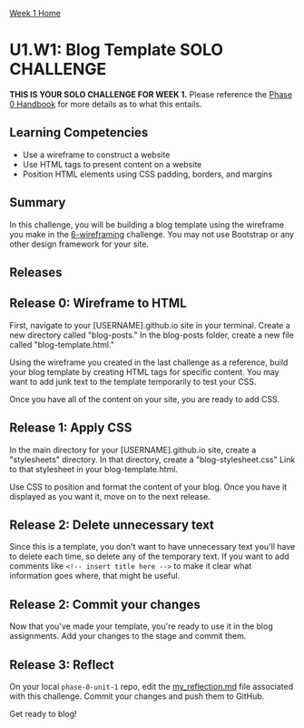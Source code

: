 [Week 1 Home](../)

# U1.W1: Blog Template SOLO CHALLENGE

**THIS IS YOUR SOLO CHALLENGE FOR WEEK 1.** Please reference the [Phase 0 Handbook](https://github.com/Devbootcamp/phase-0-handbook/) for more details as to what this entails.

## Learning Competencies
- Use a wireframe to construct a website
- Use HTML tags to present content on a website
- Position HTML elements using CSS padding, borders, and margins

## Summary
In this challenge, you will be building a blog template using the wireframe you make in the [6-wireframing](../6-wireframing) challenge. You may not use Bootstrap or any other design framework for your site.

## Releases

## Release 0: Wireframe to HTML

First, navigate to your [USERNAME].github.io site in your terminal. Create a new directory called "blog-posts." In the blog-posts folder, create a new file called "blog-template.html."

Using the wireframe you created in the last challenge as a reference, build your blog template by creating HTML tags for specific content. You may want to add junk text to the template temporarily to test your CSS.

Once you have all of the content on your site, you are ready to add CSS.


## Release 1: Apply CSS

In the main directory for your [USERNAME].github.io site, create a "stylesheets" directory. In that directory, create a "blog-stylesheet.css" Link to that stylesheet in your blog-template.html.

Use CSS to position and format the content of your blog. Once you have it displayed as you want it, move on to the next release.

## Release 2: Delete unnecessary text

Since this is a template, you don't want to have unnecessary text you'll have to delete each time, so delete any of the temporary text. If you want to add comments like ```<!-- insert title here -->``` to make it clear what information goes where, that might be useful.

## Release 2: Commit your changes

Now that you've made your template, you're ready to use it in the blog assignments. Add your changes to the stage and commit them.

## Release 3: Reflect
On your local `phase-0-unit-1` repo, edit the [my_reflection.md](my_reflection.md) file associated with this challenge. Commit your changes and push them to GitHub.

Get ready to blog!


